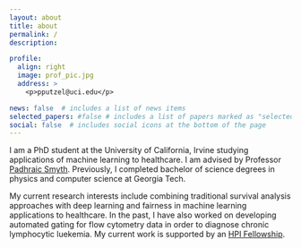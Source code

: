 ```yaml
---
layout: about
title: about
permalink: /
description: 

profile:
  align: right
  image: prof_pic.jpg
  address: >
    <p>pputzel@uci.edu</p>

news: false  # includes a list of news items
selected_papers: #false # includes a list of papers marked as "selected={true}"
social: false  # includes social icons at the bottom of the page
---
```


I am a PhD student at the University of California, Irvine studying applications of machine learning to healthcare. I am advised by Professor <a href="https://www.ics.uci.edu/~smyth/">Padhraic Smyth</a>. Previously, I completed bachelor of science degrees in physics and computer science at Georgia Tech.

My current research interests include combining traditional survival analysis approaches with deep learning and fairness in machine learning applications to healthcare. In the past, I have also worked on developing automated gating for flow cytometry data in order to diagnose chronic lymphocytic luekemia. My current work is supported by an <a href="https://www.ics.uci.edu/hpi/">HPI Fellowship</a>.



